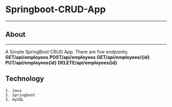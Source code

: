 # Springboot-CRUD-App
-----------------------

## About
-----------
A Simple SpringBoot CRUD App. 
There are five endpoints; 
	**GET/api/employees**
	**POST/api/employees**
	**GET/api/employees/{id}**
	**PUT/api/employees{id}**
	**DELETE/api/employees{id}**


## Technology
	1. Java
	2. Springboot
	3. mySQL